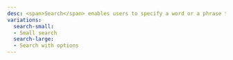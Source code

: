```yaml
---
desc: <span>Search</span> enables users to specify a word or a phrase to find particular relevant pieces of content without the use of navigation. Search can be used as the primary means of discovering content, or as a filter to aid the user in finding content.
variations:
  search-small:
  - Small search
  search-large:
  - Search with options
---
```

